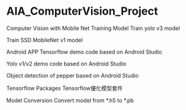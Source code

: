 # AIA_ComputerVision_Project
Computer Vision with Mobile Net
Training Model
Train yolo v3 model

Train SSD MobileNet v1 model

Android APP
Tensorflow demo code based on Android Studio

Yolo v1/v2 demo code based on Android Studio

Object detection of pepper based on Android Studio

Tensorflow Packages
Tensorflow優化模型套件

Model Conversion
Convert model from *.h5 to *.pb
